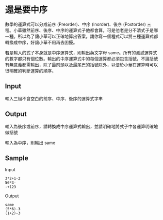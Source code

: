 # 還是要中序

數學的運算式可以分成前序 (Preorder)、中序 (Inorder)、後序 (Postorder) 三種。小華雖然前序、後序、中序的運算式子他都會算，可是他老是分不清式子是哪一種。所以為了讓小華可以正確地算出答案，請你寫一個程式可以將三種運算式都轉換成中序，好讓小華不用再去困擾。

若是輸入的式子本身就是中序運算式，則輸出英文字母 same。所有的測試運算式的數字都只有個位數。輸出的中序運算式中的每個運算都必須包含括號，不論括號有無意義都需輸出，除了最前頭以及最尾巴的括號除外，以便於小華在運算時可以很明確的判斷運算的順序。

## Input

輸入三組不含空白的前序、中序、後序的運算式字串

## Output

輸入為後序或前序，請轉換成中序運算式輸出，並請明確地將式子中各運算明確地做括號

輸入為中序，則輸出 same

## Sample

Input

```
3*2+1-2
56*3-
-+123
```

Output

```
same
(5*6)-3
(1+2)-3
```

